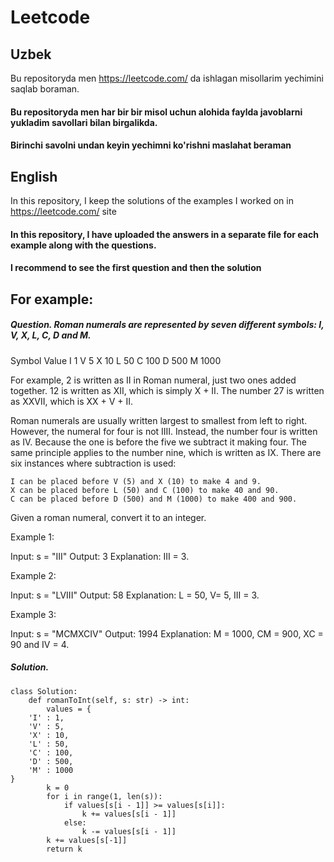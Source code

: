 # Leetcode
## Uzbek
Bu repositoryda men https://leetcode.com/ da ishlagan misollarim yechimini saqlab boraman.
#### Bu repositoryda men har bir bir misol uchun alohida faylda javoblarni yukladim savollari bilan birgalikda.
#### Birinchi savolni undan keyin yechimni ko'rishni maslahat beraman
## English
In this repository, I keep the solutions of the examples I worked on in https://leetcode.com/ site
#### In this repository, I have uploaded the answers in a separate file for each example along with the questions.
#### I recommend to see the first question and then the solution
## For example:
##### Question.      Roman numerals are represented by seven different symbols: I, V, X, L, C, D and M.

Symbol       Value
I             1
V             5
X             10
L             50
C             100
D             500
M             1000

For example, 2 is written as II in Roman numeral, just two ones added together. 12 is written as XII, which is simply X + II. The number 27 is written as XXVII, which is XX + V + II.

Roman numerals are usually written largest to smallest from left to right. However, the numeral for four is not IIII. Instead, the number four is written as IV. Because the one is before the five we subtract it making four. The same principle applies to the number nine, which is written as IX. There are six instances where subtraction is used:

    I can be placed before V (5) and X (10) to make 4 and 9. 
    X can be placed before L (50) and C (100) to make 40 and 90. 
    C can be placed before D (500) and M (1000) to make 400 and 900.

Given a roman numeral, convert it to an integer.

 

Example 1:

Input: s = "III"
Output: 3
Explanation: III = 3.

Example 2:

Input: s = "LVIII"
Output: 58
Explanation: L = 50, V= 5, III = 3.

Example 3:

Input: s = "MCMXCIV"
Output: 1994
Explanation: M = 1000, CM = 900, XC = 90 and IV = 4.

##### Solution.
```
class Solution:
    def romanToInt(self, s: str) -> int:
        values = {
    'I' : 1,
    'V' : 5,
    'X' : 10,
    'L' : 50,
    'C' : 100,
    'D' : 500,
    'M' : 1000
}
        k = 0
        for i in range(1, len(s)):
            if values[s[i - 1]] >= values[s[i]]:
                k += values[s[i - 1]]
            else:
                k -= values[s[i - 1]]
        k += values[s[-1]]
        return k
```
